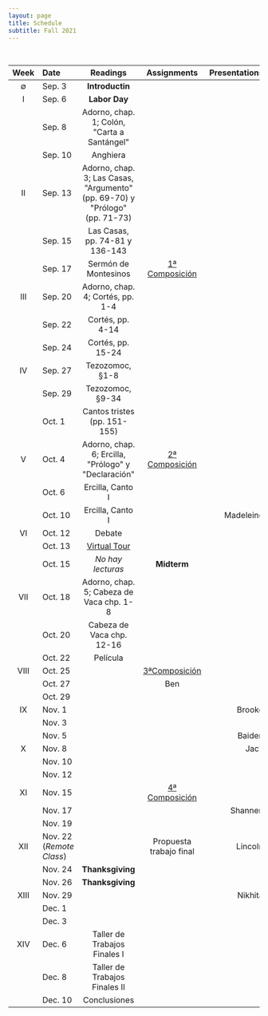 ```yaml
---
layout: page
title: Schedule
subtitle: Fall 2021
---
```


<br>

| Week | Date | Readings | Assignments | Presentations |
|:------:|:------|:--------:|:------:|----:|
| ∅   | Sep. 3   | **Introductin** 
|  I  | Sep. 6   | **Labor Day** |
|     | Sep. 8   | Adorno, chap. 1; Colón, "Carta a Santángel"
|     | Sep. 10  | Anghiera | | 
|  II | Sep. 13  | Adorno, chap. 3; Las Casas, "Argumento" (pp. 69-70) y "Prólogo" (pp. 71-73) | | 
|     | Sep. 15  | Las Casas, pp. 74-81 y 136-143 | |  
|     | Sep. 17  | Sermón de Montesinos  | [1ª Composición](https://dhcolmenares.net/ls452/assignments/) | 
| III | Sep. 20  | Adorno, chap. 4; Cortés, pp. 1-4  | | 
|     | Sep. 22  | Cortés, pp. 4-14 | | 
|     | Sep. 24  | Cortés, pp. 15-24 || 
| IV  | Sep. 27  | Tezozomoc, §1-8  | | 
|     | Sep. 29  | Tezozomoc, §9-34 |
|     | Oct. 1   | Cantos tristes (pp. 151-155) |   | 
| V   | Oct. 4   | Adorno, chap. 6; Ercilla, "Prólogo" y "Declaración" | [2ª Composición](https://dhcolmenares.net/ls452/assignments/#segunda-composici%C3%B3n) | 
|     | Oct. 6   | Ercilla, Canto I
|     | Oct. 10   | Ercilla, Canto I | | Madeleine
| VI  | Oct. 12  | Debate
|     | Oct. 13  | [Virtual Tour](https://www.bu.edu/las/news-events/calendar/?eid=258775)
|     | Oct. 15  | *No hay lecturas* | **Midterm** | 
| VII | Oct. 18  | Adorno, chap. 5; Cabeza de Vaca  chp. 1-8 | | 
|     | Oct. 20  | Cabeza de Vaca chp. 12-16  |  | 
|     | Oct. 22  | Película | | 
| VIII| Oct. 25  |    | [3ªComposición]()  | 
|     | Oct. 27  |  | Ben |
|     | Oct. 29  | 
| IX  | Nov. 1   |    | | Brooke
|     | Nov. 3   | 
|     | Nov. 5   | | | Baiden
| X   | Nov. 8   |    | | Jack 
|     | Nov. 10  | 
|     | Nov. 12  |     
| XI  | Nov. 15  |    | [4ª Composición]() | 
|     | Nov. 17  | | | Shannen
|     | Nov. 19  | 
| XII | Nov. 22 (*Remote Class*) |   | Propuesta trabajo final | Lincoln
|     | Nov. 24  | **Thanksgiving**
|     | Nov. 26  | **Thanksgiving**
|XIII | Nov. 29  |    | | Nikhita
|     | Dec. 1   | 
|     | Dec. 3   | 
| XIV | Dec. 6   | Taller de Trabajos Finales I
|     | Dec. 8   | Taller de Trabajos Finales II
|     | Dec. 10  | Conclusiones 
